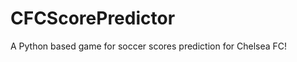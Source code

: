 CFCScorePredictor
=================

A Python based game for soccer scores prediction for Chelsea FC!
